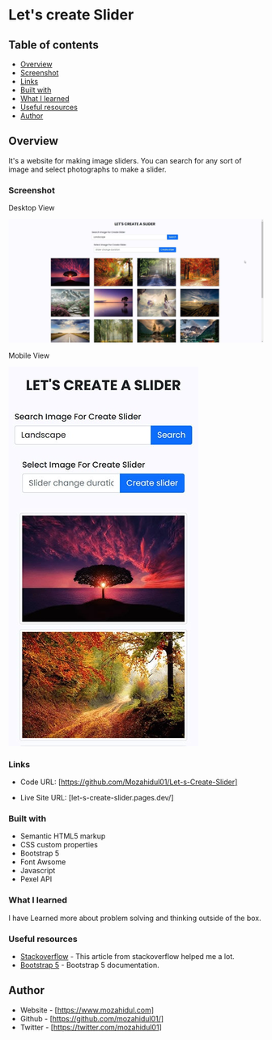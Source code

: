 # Let's create Slider

## Table of contents

- [Overview](#overview)
- [Screenshot](#screenshot)
- [Links](#links)
- [Built with](#built-with)
- [What I learned](#what-i-learned)
- [Useful resources](#useful-resources)
- [Author](#author)


## Overview

It's a website for making image sliders. You can search for any sort of image and select photographs to make a slider.

### Screenshot

Desktop View

![Desktop Screenshot](/images/desktop-view.jpg)

Mobile View

![Mobile Screenshot](/images/mobile-view.jpg)

### Links

- Code URL: [https://github.com/Mozahidul01/Let-s-Create-Slider]

- Live Site URL: [let-s-create-slider.pages.dev/]

### Built with

- Semantic HTML5 markup
- CSS custom properties
- Bootstrap 5
- Font Awsome
- Javascript
- Pexel API

### What I learned

I have Learned more about problem solving and thinking outside of the box.

### Useful resources

- [Stackoverflow](https://stackoverflow.com/questions/5767325/how-can-i-remove-a-specific-item-from-an-array) - This article from stackoverflow helped me a lot.
- [Bootstrap 5](https://getbootstrap.com/docs/5.2/getting-started/introduction/) - Bootstrap 5 documentation.

## Author

- Website - [https://www.mozahidul.com]
- Github - [https://github.com/mozahidul01/]
- Twitter - [https://twitter.com/mozahidul01]

